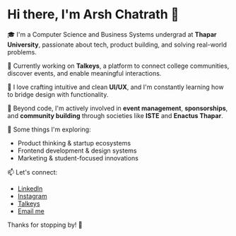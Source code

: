 # Hi there, I'm Arsh Chatrath 👋

🎓 I'm a Computer Science and Business Systems undergrad at **Thapar University**, passionate about tech, product building, and solving real-world problems.

🚀 Currently working on **Talkeys**, a platform to connect college communities, discover events, and enable meaningful interactions.

🎨 I love crafting intuitive and clean **UI/UX**, and I'm constantly learning how to bridge design with functionality.

💼 Beyond code, I'm actively involved in **event management**, **sponsorships**, and **community building** through societies like **ISTE** and **Enactus Thapar**.

🧠 Some things I'm exploring:
- Product thinking & startup ecosystems
- Frontend development & design systems
- Marketing & student-focused innovations

📫 Let's connect:
- [LinkedIn](https://www.linkedin.com/in/arshchatrath/)
- [Instagram](https://www.instagram.com/arshchatrath_30) 
- [Talkeys](https://talkeys.xyz)
- [Email me](mailto:achatrath_be23@thapar.edu)

Thanks for stopping by! 🚀

